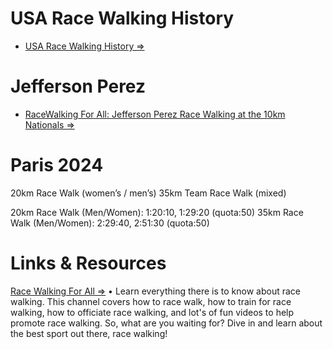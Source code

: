 # USA Race Walking History

- [USA Race Walking History &rArr;](https://youtu.be/ArxtCGWEHDk)

# Jefferson Perez
- [RaceWalking For All: Jefferson Perez Race Walking at the 10km Nationals &rArr;](https://youtu.be/mTh_1KPbAsw)

# Paris 2024

20km Race Walk (women’s / men’s)
35km Team Race Walk (mixed)

20km Race Walk (Men/Women): 1:20:10, 1:29:20 (quota:50)
35km Race Walk (Men/Women): 2:29:40, 2:51:30 (quota:50)


# Links &amp; Resources
[Race Walking For All &rArr;](https://www.youtube.com/@Racewalk) &bull; Learn everything there is to know about race walking. This channel covers how to race walk, how to train for race walking, how to officiate race walking, and lot's of fun videos to help promote race walking. So, what are you waiting for? Dive in and learn about the best sport out there, race walking!
